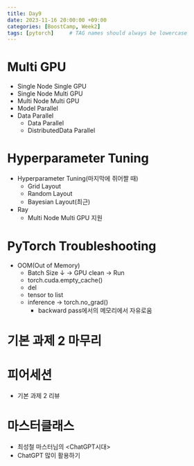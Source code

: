 ```yaml
---
title: Day9
date: 2023-11-16 20:00:00 +09:00
categories: [BoostCamp, Week2]
tags: [pytorch]     # TAG names should always be lowercase
---
```


# Multi GPU
- Single Node Single GPU
- Single Node Multi GPU
- Multi Node Multi GPU
- Model Parallel
- Data Parallel
  - Data Parallel
  - DistributedData Parallel

# Hyperparameter Tuning
- Hyperparameter Tuning(마지막에 쥐어짤 때)
  - Grid Layout
  - Random Layout
  - Bayesian Layout(최근)
- Ray
  - Multi Node Multi GPU 지원

# PyTorch Troubleshooting
- OOM(Out of Memory)
  - Batch Size &darr; &rarr; GPU clean &rarr; Run
  - torch.cuda.empty_cache()
  - del
  - tensor to list
  - inference &rarr; torch.no_grad()
    - backward pass에서의 메모리에서 자유로움

# 기본 과제 2 마무리

# 피어세션
- 기본 과제 2 리뷰

# 마스터클래스
- 최성철 마스터님의 <ChatGPT시대>
- ChatGPT 많이 활용하기
